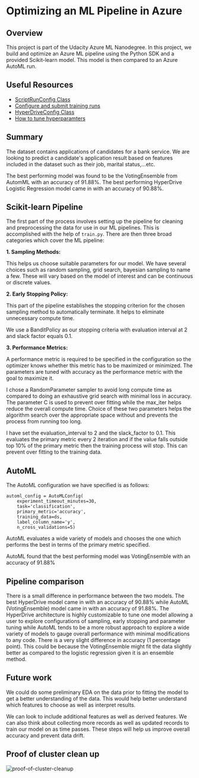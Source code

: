 # Optimizing an ML Pipeline in Azure

## Overview
This project is part of the Udacity Azure ML Nanodegree.
In this project, we build and optimize an Azure ML pipeline using the Python SDK and a provided Scikit-learn model.
This model is then compared to an Azure AutoML run.

## Useful Resources
- [ScriptRunConfig Class](https://docs.microsoft.com/en-us/python/api/azureml-core/azureml.core.scriptrunconfig?view=azure-ml-py)
- [Configure and submit training runs](https://docs.microsoft.com/en-us/azure/machine-learning/how-to-set-up-training-targets)
- [HyperDriveConfig Class](https://docs.microsoft.com/en-us/python/api/azureml-train-core/azureml.train.hyperdrive.hyperdriveconfig?view=azure-ml-py)
- [How to tune hyperparamters](https://docs.microsoft.com/en-us/azure/machine-learning/how-to-tune-hyperparameters)


## Summary
The dataset contains applications of candidates for a bank service. We are looking to predict a candidate's 
application result based on features included in the dataset such as their job, marital status,...etc. 

The best performing model was found to be the VotingEnsemble from AutomML with an accuracy of 91.88%.
The best performing HyperDrive Logistic Regression model came in with an accuracy of 90.88%.

## Scikit-learn Pipeline

The first part of the process involves setting up the pipeline for cleaning and preprocessing the data for use in our ML pipelines.
This is accomplished with the help of `train.py`. There are then three broad categories which cover the ML pipeline:

**1. Sampling Methods:**

This helps us choose suitable parameters for our model. We have several choices such as random sampling, grid search, 
bayesian sampling to name a few. These will vary based on the model of interest and can be continuous or discrete values.

**2. Early Stopping Policy:**

This part of the pipeline establishes the stopping criterion for the chosen sampling method to automatically terminate. 
It helps to eliminate unnecessary compute time.

We use a BanditPolicy as our stopping criteria with evaluation interval at 2 and slack factor equals 0.1. 

**3. Performance Metrics:**

A performance metric is required to be specified in the configuration so the optimizer knows whether 
this metric has to be maximized or minimized. The parameters are tuned with accuracy as the performance metric with the 
goal to maximize it. 

I chose a RandomParameter sampler to avoid long compute time as compared to doing an exhaustive grid search with minimal
loss in accuracy.
The parameter C is used to prevent over fitting while the max_iter helps reduce the overall compute time. Choice of these
two parameters helps the algorithm search over the appropriate space without and prevents the process from running too long.


I have set the evaluation_interval to 2 and the slack_factor to 0.1. This evaluates the primary metric every 2 iteration 
and if the value falls outside top 10% of the primary metric then the training process will stop. This can prevent over 
fitting to the training data.

## AutoML
The AutoML configuration we have specified is as follows:
```
automl_config = AutoMLConfig(
    experiment_timeout_minutes=30,
    task='classification',
    primary_metric='accuracy',
    training_data=ds,
    label_column_name='y',
    n_cross_validations=5)
 ```

AutoML evaluates a wide variety of models and chooses the one which performs the best in terms of the primary metric
specified.

AutoML found that the best performing model was VotingEnsemble with an accuracy of 91.88%

## Pipeline comparison

There is a small difference in performance between the two models. The best HyperDrive model came in with an
accuracy of 90.88% while AutoML (VotingEnsemble) model came in with an accuracy of 91.88%. The HyperDrive architecture is
highly customizable to tune one model allowing a user to explore configurations of sampling, early stopping and parameter tuning while
AutoML tends to be a more robust approach to explore a wide variety of models to gauge overall performance with minimal
modifications to any code. There is a very slight difference in accuracy (1 percentage point). This could be because the 
VotingEnsemble might fit the data slightly better as compared to the logistic regression given it is an ensemble method.

## Future work
We could do some preliminary EDA on the data prior to fitting the model to get a better understanding of the data.
This would help better understand which features to choose as well as interpret results.

We can look to include additional features as well as derived features. We can also think about collecting
more records as well as updated records to train our model on as time passes. These steps will help us improve overall 
accuracy and prevent data drift.

## Proof of cluster clean up

<img alt="proof-of-cluster-cleanup" src="proof-of-cluster-cleanup.jpeg"/>
